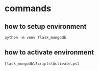 # commands

## how to setup environment

```
python -m venv flask_mongodb
```

## how to activate environment

```
flask_mongodb\Scripts\Activate.ps1
```
